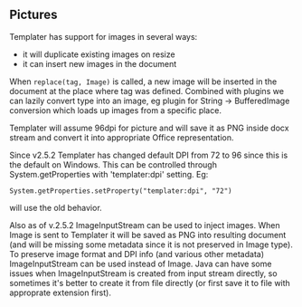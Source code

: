 ## Pictures

Templater has support for images in several ways:

 * it will duplicate existing images on resize
 * it can insert new images in the document

When `replace(tag, Image)` is called, a new image will be inserted in the document at the place where tag was defined.
Combined with plugins we can lazily convert type into an image, eg plugin for String -> BufferedImage conversion which loads up images from a specific place.

Templater will assume 96dpi for picture and will save it as PNG inside docx stream and convert it into appropriate Office representation.

Since v2.5.2 Templater has changed default DPI from 72 to 96 since this is the default on Windows.
This can be controlled through System.getProperties with 'templater:dpi' setting. Eg:

    System.getProperties.setProperty("templater:dpi", "72")

will use the old behavior.

Also as of v.2.5.2 ImageInputStream can be used to inject images.
When Image is sent to Templater it will be saved as PNG into resulting document (and will be missing some metadata since it is not preserved in Image type).
To preserve image format and DPI info (and various other metadata) ImageInputStream can be used instead of Image.
Java can have some issues when ImageInputStream is created from input stream directly, so sometimes it's better to create it from file directly (or first save it to file with approprate extension first).